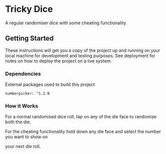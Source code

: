 # Tricky Dice

A regular randomiser dice with some cheating functionality.

## Getting Started

These instructions will get you a copy of the project up and running on your local machine for development and testing purposes. See deployment for notes on how to deploy the project on a live system.

### Dependencies

External packages used to build this project

```
numberpicker: ^1.2.0
```

### How it Works

For a normal randomised dice roll, tap on any of the die face to randomise both the die.

For the cheating functionality hold down any die face and select the number you want to show on 

your next die roll.
